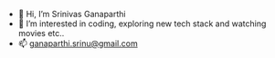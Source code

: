 - 👋 Hi, I’m Srinivas Ganaparthi
- 👀 I’m interested in coding, exploring new tech stack and watching movies etc..
- 📫 ganaparthi.srinu@gmail.com

<!---
srinivasganaparthi/srinivasganaparthi is a ✨ special ✨ repository because its `README.md` (this file) appears on your GitHub profile.
You can click the Preview link to take a look at your changes.
--->
